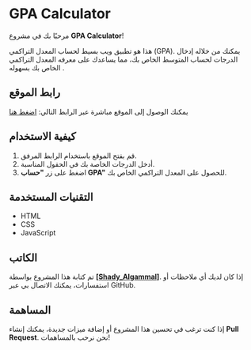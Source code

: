 # GPA Calculator

مرحبًا بك في مشروع **GPA Calculator**!

هذا هو تطبيق ويب بسيط لحساب المعدل التراكمي (GPA). يمكنك من خلاله إدخال الدرجات لحساب المتوسط الخاص بك، مما يساعدك على معرفه المعدل التراكمي الخاص بك بسهوله .

## رابط الموقع

يمكنك الوصول إلى الموقع مباشرة عبر الرابط التالي:
[اضغط هنا](https://sh-algammal.github.io/gpa-calculator/)

## كيفية الاستخدام

1. قم بفتح الموقع باستخدام الرابط المرفق.
2. أدخل الدرجات الخاصة بك في الحقول المناسبة.
3. اضغط على زر **"حساب GPA"** للحصول على المعدل التراكمي الخاص بك.

## التقنيات المستخدمة

- HTML
- CSS
- JavaScript

## الكاتب

تم كتابة هذا المشروع بواسطة [**[Shady_Algammal]**](https://github.com/Sh-algammal). إذا كان لديك أي ملاحظات أو استفسارات، يمكنك الاتصال بي عبر GitHub.

## المساهمة

إذا كنت ترغب في تحسين هذا المشروع أو إضافة ميزات جديدة، يمكنك إنشاء **Pull Request**. نحن نرحب بالمساهمات!
